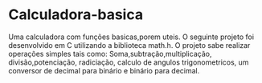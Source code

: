 # Calculadora-basica
Uma calculadora com funções basicas,porem uteis.
O seguinte projeto foi desenvolvido em C utilizando a biblioteca math.h.
O projeto sabe realizar operações simples tais como: Soma,subtração,multiplicação,
divisão,potenciação, radiciação, calculo de angulos trigonometricos, um conversor de decimal
para binário e binário para decimal.
